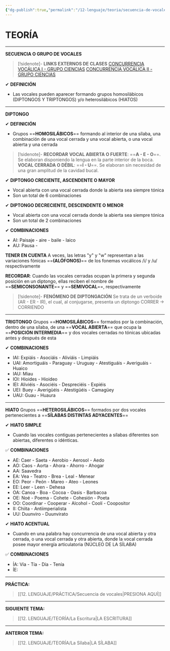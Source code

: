 ```yaml
---
{"dg-publish":true,"permalink":"/12-lenguaje/teoria/secuencia-de-vocales/","tags":["Lenguaje","Teoría"]}
---
```


# TEORÍA
---
**SECUENCIA O GRUPO DE VOCALES**

>[!sidenote]- **LINKS EXTERNOS DE CLASES** 
>[CONCURRENCIA VOCÁLICA I - GRUPO CIENCIAS](https://www.youtube.com/watch?v=qKvrFhIMqjo) 
>[CONCURRENCIA VOCÁLICA II - GRUPO CIENCIAS](https://www.youtube.com/watch?v=HIAyEpJ5Xnk)

✔ **DEFINICIÓN**
- Las vocales pueden aparecer formando grupos homosilábicos (DIPTONGOS Y TRIPTONGOS) y/o heterosilábicos (HIATOS)

---
**DIPTONGO**

✔ **DEFINICIÓN**
- Grupos ==**HOMOSILÁBICOS**== formando al interior de una sílaba, una combinación de una vocal cerrada y una vocal abierta, o una vocal abierta y una cerrada 

>[!sidenote]- **RECORDAR**
>**VOCAL ABIERTA O FUERTE**: ==**A - E - O**==. Se elaboran disponiendo la lengua en la parte interior de la boca.
>**VOCAL CERRADA O DÉBIL**: ==**I - U**==. Se elaboran sin necesidad de una gran amplitud de la cavidad bucal.

✔ **DIPTONGO CRECIENTE, ASCENDENTE O MAYOR**
- Vocal abierta con una vocal cerrada donde la abierta sea siempre tónica 
- Son un total de 6 combinaciones

✔ **DIPTONGO DECRECIENTE, DESCENDENTE O MENOR**
- Vocal abierta con una vocal cerrada donde la abierta sea siempre tónica
- Son un total de 2 combinaciones


✔ **COMBINACIONES**
- AI: Paisaje - aire - baile - laico
- AU: Pausa - 

**TENER EN CUENTA**
A veces, las letras "y" y "w" representan a las variaciones fónicas ==**(ALÓFONOS)**== de los fonemas vocálicos /i/ y /u/ respectivamente

**RECORDAR**:
Cuando las vocales cerradas ocupan la primera y segunda posición en un diptongo, ellas reciben el nombre de ==**SEMICONSONANTE**== y ==**SEMIVOCAL**==, respectivamente 

>[!sidenote]- **FENÓMENO DE DIPTONGACIÓN**
Se trata de un verboide (AR - ER - IR), el cual, al conjugarse, presenta un diptongo
CORRER → CORRIENDO

---
**TRIGTONGO**
Grupos ==**HOMOSILÁBICOS**== formados por la combinación, dentro de una sílaba, de una ==**VOCAL ABIERTA**== que ocupa la ==**POSICIÓN INTERMEDIA**== y dos vocales cerradas no tónicas ubicadas antes y después de esta 

✔ **COMBINACIONES**
- IAI: Expiáis - Asociáis - Aliviáis - Limpiáis 
- UAI: Amortiguáis - Paraguay - Uruguay - Atestiguáis - Averiguáis - Huaico 
- IAU: Miau
- IOI: Hioides - Hioideo 
- IEI: Aliviéis - Asociéis - Despreciéis - Expiéis
- UEI: Buey - Averigüéis - Atestigüéis - Camagüey
- UAU: Guau - Huaura 

---
**HIATO**
Grupos ==**HETEROSILÁBICOS**== formados por dos vocales pertenecientes a ==**SÍLABAS DISTINTAS ADYACENTES**== 

✔ **HIATO SIMPLE**
- Cuando las vocales contiguas pertenecientes a sílabas diferentes son abiertas, diferentes o idénticas.

✅ **COMBINACIONES**
- AE: Caer - Saeta - Aerobio - Aerosol - Aedo
- AO: Caos - Aorta - Ahora - Ahorro - Ahogar
- AA: Saavedra
- EA: Vea - Teatro - Brea - Leal - Menear
- EO: Peor - Peón - Mareo - Ateo - Leones
- EE: Leer - Leen - Dehesa
- OA: Canoa - Boa - Cocoa - Oasis - Barbacoa 
- OE: Noé - Poema - Cohete - Cohesión - Poeta
- OO: Coordinar - Cooperar - Alcohol - Coolí - Coopositor 
- II: Chiita - Antiimperialista
- UU: Duunviro - Duunvirato

✔ **HIATO ACENTUAL**
- Cuando en una palabra hay concurrencia de una vocal abierta y otra cerrada, o una vocal cerrada y otra abierta, donde la vocal cerrada posee mayor energía articulatoria (NÚCLEO DE LA SÍLABA)

✅ **COMBINACIONES**
- ÍA: Vía - Tía - Día - Tenía
- ÍE: 

---
**PRÁCTICA:** 
>[[12. LENGUAJE/PRÁCTICA/Secuencia de vocales\|PRESIONA AQUÍ]]

---
**SIGUIENTE TEMA:** 
>[[12. LENGUAJE/TEORÍA/La Escritura\|LA ESCRITURA]]

---
**ANTERIOR TEMA:** 
>[[12. LENGUAJE/TEORÍA/La Sílaba\|LA SÍLABA]]

